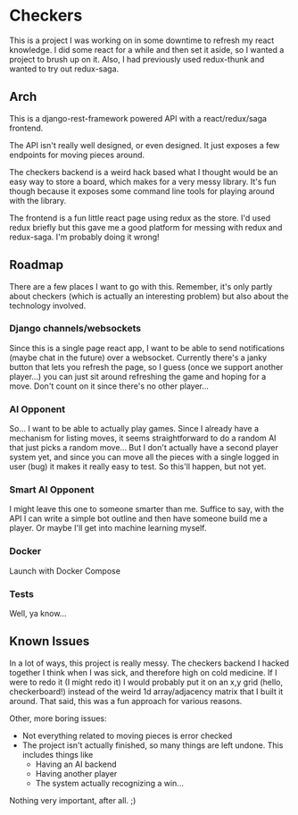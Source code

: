 # Checkers

This is a project I was working on in some downtime to refresh my react knowledge. I did some react for a while and then set it aside, so I wanted a project to brush up on it. Also, I had previously used redux-thunk and wanted to try out redux-saga.

## Arch

This is a django-rest-framework powered API with a react/redux/saga frontend.

The API isn't really well designed, or even designed. It just exposes a few endpoints for moving pieces around.

The checkers backend is a weird hack based what I thought would be an easy way to store a board, which makes for a very messy library. It's fun though because it exposes some command line tools for playing around with the library.

The frontend is a fun little react page using redux as the store. I'd used redux briefly but this gave me a good platform for messing with redux and redux-saga. I'm probably doing it wrong!

## Roadmap

There are a few places I want to go with this. Remember, it's only partly about checkers (which is actually an interesting problem) but also about the technology involved.

### Django channels/websockets

Since this is a single page react app, I want to be able to send notifications (maybe chat in the future) over a websocket. Currently there's a janky button that lets you refresh the page, so I guess (once we support another player...) you can just sit around refreshing the game and hoping for a move. Don't count on it since there's no other player...

### AI Opponent

So... I want to be able to actually play games. Since I already have a mechanism for listing moves, it seems straightforward to do a random AI that just picks a random move... But I don't actually have a second player system yet, and since you can move all the pieces with a single logged in user (bug) it makes it really easy to test. So this'll happen, but not yet.

### Smart AI Opponent

I might leave this one to someone smarter than me. Suffice to say, with the API I can write a simple bot outline and then have someone build me a player. Or maybe I'll get into machine learning myself.

### Docker

Launch with Docker Compose

### Tests

Well, ya know...

## Known Issues

In a lot of ways, this project is really messy. The checkers backend I hacked together I think when I was sick, and therefore high on cold medicine. If I were to redo it (I might redo it) I would probably put it on an x,y grid (hello, checkerboard!) instead of the weird 1d array/adjacency matrix that I built it around. That said, this was a fun approach for various reasons.

Other, more boring issues:

 - Not everything related to moving pieces is error checked
 - The project isn't actually finished, so many things are left undone. This includes things like
    - Having an AI backend
    - Having another player
    - The system actually recognizing a win...

Nothing very important, after all. ;)

